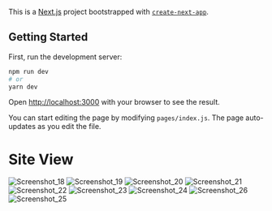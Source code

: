 This is a [Next.js](https://nextjs.org/) project bootstrapped with [`create-next-app`](https://github.com/vercel/next.js/tree/canary/packages/create-next-app).

## Getting Started
First, run the development server:

```bash
npm run dev
# or
yarn dev
```

Open [http://localhost:3000](http://localhost:3000) with your browser to see the result.

You can start editing the page by modifying `pages/index.js`. The page auto-updates as you edit the file.
# Site View
![Screenshot_18](https://user-images.githubusercontent.com/61834851/173758567-b4c97fb9-4d40-4cc1-b33d-8cb992792c95.png)
![Screenshot_19](https://user-images.githubusercontent.com/61834851/173758536-ec2f4ed0-b082-4fef-b180-be9658961133.png)
![Screenshot_20](https://user-images.githubusercontent.com/61834851/173758543-10e84d55-a3b2-4c78-b4c6-e62cb15f8fef.png)
![Screenshot_21](https://user-images.githubusercontent.com/61834851/173758549-eb28bfef-db1d-4513-a4ef-282d1b64829c.png)
![Screenshot_22](https://user-images.githubusercontent.com/61834851/173758551-101b4ed6-b28b-4a71-b94a-fa3ff500ac4b.png)
![Screenshot_23](https://user-images.githubusercontent.com/61834851/173758556-36ef654c-91e1-4a3b-aec4-8b4c383da099.png)
![Screenshot_24](https://user-images.githubusercontent.com/61834851/173758564-692ba832-fb2b-43a4-a1a1-c1224ad553b6.png)
![Screenshot_26](https://user-images.githubusercontent.com/61834851/173758596-901bf4bb-1de9-449f-868a-bf22e56cccbe.png)
![Screenshot_25](https://user-images.githubusercontent.com/61834851/173758610-c479345d-635f-4394-a739-fa6cd47df3f2.png)

